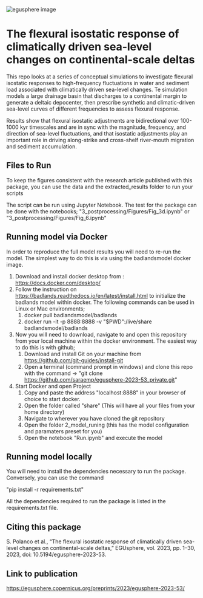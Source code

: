 

![egusphere image](https://github.com/saraemp/egusphere-2023-53_private/blob/master/3_postprocessing/Figures/images/readme_image.png)

# The flexural isostatic response of climatically driven sea-level changes on continental-scale deltas 

This repo looks at a series  of  conceptual  simulations  to investigate flexural isostatic responses to high-frequency fluctuations in water and sediment load associated with climatically driven sea-level changes.  Te simulation models a large drainage basin that discharges to a continental margin to generate a deltaic depocenter, then prescribe synthetic and climatic-driven sea-level curves of different frequencies to assess flexural response. 

Results show that flexural isostatic adjustments are bidirectional over 100-1000 kyr timescales and are in sync with the magnitude, frequency, and direction of sea-level fluctuations, and that isostatic adjustments play an important role in driving along-strike and cross-shelf river-mouth migration and sediment accumulation. 

## Files to Run
To keep the figures consistent with the research article published with this package, you can use the data and the extracted_results folder to run your scripts

The script can be run using Jupyter Notebook.  The test for the package can be done with the notebooks;
 "3_postprocessing/Figures/Fig_3d.ipynb" or "3_postprocessing/Figures/Fig_6.ipynb" 
 
##  Running model via Docker
In order to reproduce the full model results you will need to re-run the model.  The simplest way to do this is via using the badlandsmodel docker image.  
1. Download and install docker desktop from :  https://docs.docker.com/desktop/
2. Follow the instruction on https://badlands.readthedocs.io/en/latest/install.html to initialize the badlands model within docker.  The following commands can be used in Linux or Mac environments;
    1. docker pull badlandsmodel/badlands
    2. docker run -it -p 8888:8888 -v "$PWD":/live/share badlandsmodel/badlands
3. Now you will need to download, navigate to and open this repository from your local machine within the docker environment.  The easiest way to do this is with github;
    1. Download and install Git on your machine from https://github.com/git-guides/install-git
    2. Open a terminal (command prompt in windows) and clone this repo with the command -> "git clone https://github.com/saraemp/egusphere-2023-53_private.git"
4. Start Docker and open Project 
    1. Copy and paste the address "localhost:8888" in your browser of choice to start docker. 
    2. Open the folder called "share"  (This will have all your files from your home directory) 
    3. Navigate to wherever you have cloned the git repository
    4. Open the folder 2_model_runing (this has the model configuration and paramaters preset for you)
    5. Open the notebook "Run.ipynb" and execute the model
    
## Running model locally
You will need to install the dependencies necessary to run the package.  Conversely, you can  use the command 

"pip install -r requirements.txt"

All the dependencies required to run the package is listed in the requirements.txt file.  

## Citing this package
S. Polanco et al., “The flexural isostatic response of climatically driven sea-level changes on continental-scale deltas,” EGUsphere, vol. 2023, pp. 1–30, 2023, doi: 10.5194/egusphere-2023-53.

## Link to publication 
https://egusphere.copernicus.org/preprints/2023/egusphere-2023-53/


